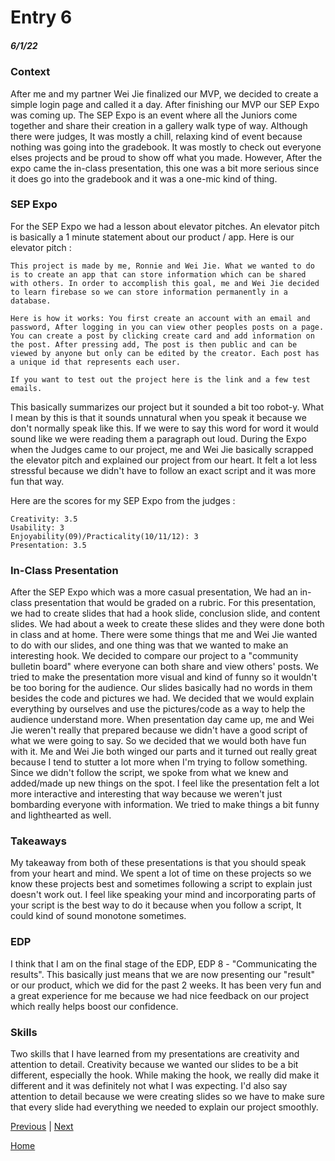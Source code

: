 # Entry 6
##### 6/1/22

### Context 

After me and my partner Wei Jie finalized our MVP, we decided to create a simple login page and called it a day. After finishing our MVP our SEP Expo was coming up. The SEP Expo is an event where all the Juniors come together and share their creation in a gallery walk type of way. Although there were judges, It was mostly a chill, relaxing kind of event because nothing was going into the gradebook. It was mostly to check out everyone elses projects and be proud to show off what you made. However, After the expo came the in-class presentation, this one was a bit more serious since it does go into the gradebook and it was a one-mic kind of thing.

### SEP Expo

For the SEP Expo we had a lesson about elevator pitches. An elevator pitch is basically a 1 minute statement about our product / app. Here is our elevator pitch :

```
This project is made by me, Ronnie and Wei Jie. What we wanted to do is to create an app that can store information which can be shared with others. In order to accomplish this goal, me and Wei Jie decided to learn firebase so we can store information permanently in a database.

Here is how it works: You first create an account with an email and password, After logging in you can view other peoples posts on a page. You can create a post by clicking create card and add information on the post. After pressing add, The post is then public and can be viewed by anyone but only can be edited by the creator. Each post has a unique id that represents each user.

If you want to test out the project here is the link and a few test emails.
```
This basically summarizes our project but it sounded a bit too robot-y. What I mean by this is that it sounds unnatural when you speak it because we don't normally speak like this. If we were to say this word for word it would sound like we were reading them a paragraph out loud. During the Expo when the Judges came to our project, me and Wei Jie basically scrapped the elevator pitch and explained our project from our heart. It felt a lot less stressful because we didn't have to follow an exact script and it was more fun that way.

Here are the scores for my SEP Expo from the judges :

```
Creativity: 3.5
Usability: 3
Enjoyability(09)/Practicality(10/11/12): 3
Presentation: 3.5
```

### In-Class Presentation 

After the SEP Expo which was a more casual presentation, We had an in-class presentation that would be graded on a rubric. For this presentation, we had to create slides that had a hook slide, conclusion slide, and content slides. We had about a week to create these slides and they were done both in class and at home. There were some things that me and Wei Jie wanted to do with our slides, and one thing was that we wanted to make an interesting hook. We decided to compare our project to a "community bulletin board" where everyone can both share and view others' posts. We tried to make the presentation more visual and kind of funny so it wouldn't be too boring for the audience. Our slides basically had no words in them besides the code and pictures we had. We decided that we would explain everything by ourselves and use the pictures/code as a way to help the audience understand more. When presentation day came up, me and Wei Jie weren't really that prepared because we didn't have a good script of what we were going to say. So we decided that we would both have fun with it. Me and Wei Jie both winged our parts and it turned out really great because I tend to stutter a lot more when I'm trying to follow something. Since we didn't follow the script, we spoke from what we knew and added/made up new things on the spot. I feel like the presentation felt a lot more interactive and interesting that way because we weren't just bombarding everyone with information. We tried to make things a bit funny and lighthearted as well.

### Takeaways

My takeaway from both of these presentations is that you should speak from your heart and mind. We spent a lot of time on these projects so we know these projects best and sometimes following a script to explain just doesn't work out. I feel like speaking your mind and incorporating parts of your script is the best way to do it because when you follow a script, It could kind of sound monotone sometimes.

### EDP

I think that I am on the final stage of the EDP, EDP 8 - "Communicating the results". This basically just means that we are now presenting our "result" or our product, which we did for the past 2 weeks. It has been very fun and a great experience for me because we had nice feedback on our project which really helps boost our confidence.

### Skills

Two skills that I have learned from my presentations are creativity and attention to detail. Creativity because we wanted our slides to be a bit different, especially the hook. While making the hook, we really did make it different and it was definitely not what I was expecting. I'd also say attention to detail because we were creating slides so we have to make sure that every slide had everything we needed to explain our project smoothly.


[Previous](entry05.md) | [Next](entry07.md)

[Home](../README.md)
